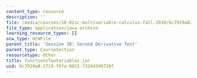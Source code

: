 ```yaml
---
content_type: resource
description: ''
file: /media/courses/18-02sc-multivariable-calculus-fall-2010/6c7919a82719f6fa801573244349720f_functionsTwoVariables.jar
file_type: application/java-archive
learning_resource_types: []
ocw_type: OCWFile
parent_title: 'Session 30: Second Derivative Test'
parent_type: CourseSection
resourcetype: Other
title: functionsTwoVariables.jar
uid: 6c7919a8-2719-f6fa-8015-73244349720f
---
```

